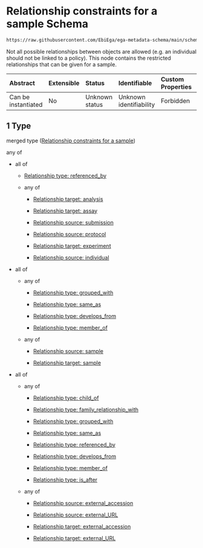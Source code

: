 # Relationship constraints for a sample Schema

```txt
https://raw.githubusercontent.com/EbiEga/ega-metadata-schema/main/schemas/EGA.sample.json#/properties/sample_relationships/items/allOf/1
```

Not all possible relationships between objects are allowed (e.g. an individual should not be linked to a policy). This node contains the restricted relationships that can be given for a sample.

| Abstract            | Extensible | Status         | Identifiable            | Custom Properties | Additional Properties | Access Restrictions | Defined In                                                                   |
| :------------------ | :--------- | :------------- | :---------------------- | :---------------- | :-------------------- | :------------------ | :--------------------------------------------------------------------------- |
| Can be instantiated | No         | Unknown status | Unknown identifiability | Forbidden         | Allowed               | none                | [EGA.sample.json\*](../../../schemas/EGA.sample.json "open original schema") |

## 1 Type

merged type ([Relationship constraints for a sample](ega-18-properties-sample-relationships-items-allof-relationship-constraints-for-a-sample.md))

any of

*   all of

    *   [Relationship type: referenced_by](ega-12-definitions-relationship-type-referenced_by.md "check type definition")

    *   any of

        *   [Relationship target: analysis](ega-12-definitions-relationship-target-analysis.md "check type definition")

        *   [Relationship target: assay](ega-12-definitions-relationship-target-assay.md "check type definition")

        *   [Relationship source: submission](ega-12-definitions-relationship-source-submission.md "check type definition")

        *   [Relationship source: protocol](ega-12-definitions-relationship-source-protocol.md "check type definition")

        *   [Relationship target: experiment](ega-12-definitions-relationship-target-experiment.md "check type definition")

        *   [Relationship source: individual](ega-12-definitions-relationship-source-individual.md "check type definition")

*   all of

    *   any of

        *   [Relationship type: grouped_with](ega-12-definitions-relationship-type-grouped_with.md "check type definition")

        *   [Relationship type: same_as](ega-12-definitions-relationship-type-same_as.md "check type definition")

        *   [Relationship type: develops_from](ega-12-definitions-relationship-type-develops_from.md "check type definition")

        *   [Relationship type: member_of](ega-12-definitions-relationship-type-member_of.md "check type definition")

    *   any of

        *   [Relationship source: sample](ega-12-definitions-relationship-source-sample.md "check type definition")

        *   [Relationship target: sample](ega-12-definitions-relationship-target-sample.md "check type definition")

*   all of

    *   any of

        *   [Relationship type: child_of](ega-12-definitions-relationship-type-child_of.md "check type definition")

        *   [Relationship type: family_relationship_with](ega-12-definitions-relationship-type-family_relationship_with.md "check type definition")

        *   [Relationship type: grouped_with](ega-12-definitions-relationship-type-grouped_with.md "check type definition")

        *   [Relationship type: same_as](ega-12-definitions-relationship-type-same_as.md "check type definition")

        *   [Relationship type: referenced_by](ega-12-definitions-relationship-type-referenced_by.md "check type definition")

        *   [Relationship type: develops_from](ega-12-definitions-relationship-type-develops_from.md "check type definition")

        *   [Relationship type: member_of](ega-12-definitions-relationship-type-member_of.md "check type definition")

        *   [Relationship type: is_after](ega-12-definitions-relationship-type-is_after.md "check type definition")

    *   any of

        *   [Relationship source: external_accession](ega-12-definitions-relationship-source-external_accession.md "check type definition")

        *   [Relationship source: external_URL](ega-12-definitions-relationship-source-external_url.md "check type definition")

        *   [Relationship target: external_accession](ega-12-definitions-relationship-target-external_accession.md "check type definition")

        *   [Relationship target: external_URL](ega-12-definitions-relationship-target-external_url.md "check type definition")
